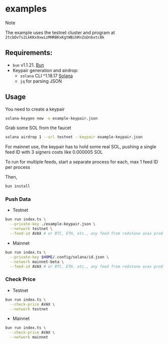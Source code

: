 # examples

> [!NOTE]
> The example uses the testnet cluster and program at `2tcbDvTs2LkKKx9xwizMHRBKxKgtWBihRnZoDnbxtc8k`

## Requirements:

- `bun` v1.1.21. [Bun](https://bun.sh)
- Keypair generation and airdrop:
  - `solana` CLI ^1.18.17
    [Solana](https://docs.solana.com/cli/install-solana-cli-tools)
  - `jq` for parsing JSON

## Usage

You need to create a keypair

```sh
solana-keygen new -o example-keypair.json
```

Grab some SOL from the faucet

```sh
solana airdrop 1 --url testnet --keypair example-keypair.json
```

For mainnet use, the keypair has to hold some real SOL, pushing a single feed
ID with 3 signers costs like 0.000005 SOL

To run for multiple feeds, start a separate process for each, max 1 feed ID per
process

Then,

```bash
bun install
```

### Push Data

- Testnet

```bash
bun run index.ts \
  --private-key ./example-keypair.json \
  --network testnet \
  --feed-id AVAX # or BTC, ETH, etc., any feed from redstone avax prod service
```

- Mainnet

```bash
bun run index.ts \
  --private-key $HOME/.config/solana/id.json \
  --network mainnet-beta \
  --feed-id AVAX # or BTC, ETH, etc., any feed from redstone avax prod service
```

### Check Price

- Testnet

```bash
bun run index.ts \
  --check-price AVAX \
  --network testnet
```

- Mainnet

```bash
bun run index.ts \
  --check-price AVAX \
  --network mainnet
```